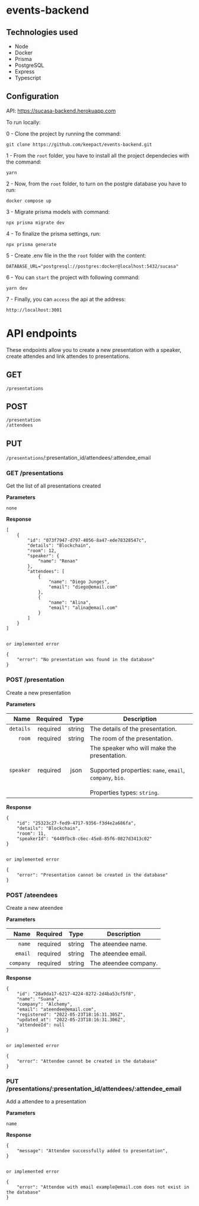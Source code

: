 # events-backend

## Technologies used

- Node
- Docker
- Prisma
- PostgreSQL
- Express
- Typescript

## Configuration

API: https://sucasa-backend.herokuapp.com

To run locally:

0 - Clone the project by running the command:

    git clone https://github.com/keepact/events-backend.git

1 - From the ``root`` folder, you have to install all the project dependecies with the command:

    yarn

2 - Now, from the ``root`` folder, to turn on the postgre database you have to run:

    docker compose up
    
3 - Migrate prisma models with command:

    npx prisma migrate dev 
    
4 - To finalize the prisma settings, run:

    npx prisma generate 
    
5 - Create .env file in the the ``root`` folder with the content:

    DATABASE_URL="postgresql://postgres:docker@localhost:5432/sucasa"    

6 -  You can ``start`` the project with following command:

    yarn dev
    
7 -  Finally, you can ``access`` the api at the address:

    http://localhost:3001

# API endpoints

These endpoints allow you to create a new presentation with a speaker, create attendes and link attendes to presentations.

## GET
`/presentations`<br/>

## POST
`/presentation`<br/>
`/attendees`<br/>

## PUT
`/presentations`/:presentation_id/attendees/:attendee_email<br/>

### GET /presentations
Get the list of all presentations created

**Parameters**

`none`

**Response**

```
[
	{
		"id": "073f7947-d797-4056-8a47-ede78328547c",
		"details": "Blockchain",
		"room": 12,
		"speaker": {
			"name": "Renan"
		},
		"attendees": [
			{
				"name": "Diego Junges",
				"email": "diego@email.com"
			},
			{
				"name": "Alina",
				"email": "alina@email.com"
			}
		]
	}
]


or implemented error

{
    "error": "No presentation was found in the database"
}
```

### POST /presentation
Create a new presentation

**Parameters**

|          Name | Required |  Type   | Description                                                                                                                                                           |
| -------------:|:--------:|:-------:| --------------------------------------------------------------------------------------------------------------------------------------------------------------------- |
|     `details` | required | string  | The details of the presentation.                                                                     |
|     `room` | required | string  | The room of the presentation.                                                                     |
|     `speaker` | required | json  | The speaker who will make the presentation. <br/><br/> Supported properties: `name`, `email`, `company`, `bio`. <br/><br/> Properties types: `string`.                                                                     |

**Response**

```
{
	"id": "25323c27-fed9-4717-9356-f3d4e2a686fa",
	"details": "Blockchain",
	"room": 11,
	"speakerId": "6449fbc8-c6ec-45e8-85f6-0827d3413c02"
}


or implemented error

{
    "error": "Presentation cannot be created in the database"
}
```

### POST /ateendees
Create a new ateendee

**Parameters**

|          Name | Required |  Type   | Description                                                                                                                                                           |
| -------------:|:--------:|:-------:| --------------------------------------------------------------------------------------------------------------------------------------------------------------------- |
|     `name` | required | string  | The ateendee name.                                                                     |
|     `email` | required | string  | The ateendee email.     
|     `company` | required | string  | The ateendee company.                                                                     ||

**Response**

```
{
	"id": "28a9da17-6217-4224-8272-2d4ba53cf5f8",
	"name": "Suana",
	"company": "Alchemy",
	"email": "ateendee@email.com",
	"registered": "2022-05-23T18:16:31.305Z",
	"updated_at": "2022-05-23T18:16:31.306Z",
	"attendeeId": null
}


or implemented error

{
    "error": "Attendee cannot be created in the database"
}
```

### PUT /presentations/:presentation_id/attendees/:attendee_email
Add a attendee to a presentation

**Parameters**

`name`

**Response**

```
{
	"message": "Attendee successfully added to presentation",
}


or implemented error

{
    "error": "Attendee with email example@email.com does not exist in the database"
}
```
